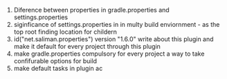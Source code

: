 1. Diference between properties in gradle.properties and settings.properties
2. siginficance of settings.properties in in multy build enviornment - as the top root finding location for childern
3. id("net.saliman.properties") version "1.6.0" write about this plugin and make it default for every project through this plugin
4. make gradle.properties compulsory for every project a way to take confifurable options for build
5. make default tasks in plugin ac

